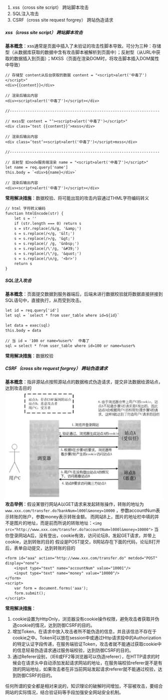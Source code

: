 <!--
 * @Descripttion: 
 * @Author: ganbowen
 * @Date: 2019-12-04 16:11:43
 * @LastEditors: ganbowen
 * @LastEditTime: 2019-12-04 16:16:34
 -->
1. xss（cross site script） 跨站脚本攻击 
2. SQL注入攻击
3. CSRF（cross site request forgrey） 跨站伪造请求
##### xss（cross site script） 跨站脚本攻击 
**基本概念**：xss通常是页面中插入了未验证的攻击性脚本导致。可分为三种：存储型（从数据库获取的数据中含有攻击脚本被解析到页面中）；反射型（从URL中获取的数据插入到页面）；MXSS（页面在渲染DOM时，将攻击脚本插入DOM属性中导致）

```
// 存储型 content从后台获取的数据 content = "<script>alert('中毒了')</script>"
<div>{{content}}</div>

// 渲染后输出内容
<div><script>alert('中毒了')</script></div>

//-------------------------------------------------------------------

// mxss型 content = "‘><script>alert('中毒了')</script>"
<div class=’test {{content}}‘>mxss</div>

// 渲染后输出内容
<div class=’test‘><script>alert('中毒了')</script>mxss</div>

//-------------------------------------------------------------------

// 反射型 如node服务端渲染 name = "<script>alert('中毒了')</script>"
let name = req.query['name']
this.body = `<div>${name}</div>`

// 渲染后输出内容
<div><script>alert('中毒了')</script></div>
```
**常用解决措施**：数据校验、将可能出现的攻击内容通过THML字符编码转义

```
// html 字符转义编码
function htmlEncode(str) {
    let s = ''
    if (str.length === 0) return s
    s = str.replace(/&/g, '&amp;')
    s = s.replace(/</g, '&lt;')
    s = s.replace(/>/g, '&gt;')
    s = s.replace(/ /g, '&nbsp;')
    s = s.replace(/\'/g, '&#39;')
    s = s.replace(/\"/g, '&quot;')
    s = s.replace(/\n/g, '<br>')
    return s
}

```

##### SQL注入攻击
**基本概念**：页面提交数据到服务器端后，后端未进行数据校验就将数据直接拼接到SQL语句中，直接执行，从而受到攻击。

```
let id = req.query['id']
let sql = `select * from user_table where id=${id}`

let data = exec(sql)
this.body = data

// 当 id = '100 or name=%user%'  中毒了
sql = select * from user_table where id=100 or name=%user%
```

**常用解决措施**：数据校验

##### CSRF（cross site request forgrey） 跨站伪造请求
**基本概念**：指非源站点按照源站点的数据格式伪造请求，提交非法数据给源站点，达到攻击目的
![csrf攻击原理](https://raw.githubusercontent.com/ganbowengo/imgs/master/articleImg/cross_site_request_forgrey.webp)
**攻击举例**：假设某银行网站A以GET请求来发起转账操作，转账的地址为 `www.xxx.com/transfer.do?bankNum=l000l&money=10000` ，参数accountNum表示转账的账户，参数money表示转账金额。
而网站B上，图片的地址栏中填的并不是图片的地址，而是前而所说的转账地址：`<img src="http://www.xxx.com/transfer.do?accountNum=l000l&money=10000">`
当你登录网站A后，没有登出，cookie有效，访问论坛B，发起GET请求，并带上cookie，达到转账的目的
假设是POST提交，B网站存在下面的代码，论坛B打开后，表单自动提交，达到转账的目的

```
<form id="aaa" action="http://www.xxx.com/transfer.do" metdod="POST" display="none">
    <input type="text" name="accountNum" value="10001"/>
    <input type="text" name="money" value="10000"/>
</form>
<script>
    var form = document.forms('aaa');
    form.submit();
</script>
```
**常用解决措施**：
1. cookie设置为HttpOnly，浏览器没有cookie操作权限，避免攻击者获取并伪造cookie的情况，达到防御CSRF的目的。
2. 增加Token，在请求中放入攻击者所不能伪造的信息，并且该信总不存在于cookie之中。Token可以放在session中或通过Http请求投中的Authorization的特定认证字段传递，在服务端验证Token，攻击者就不能通过获取cookie中的信息轻易伪造请求通过服务端校验，达到防御CSRF的目的。
3. 通过Referer设别，（IE6或FF2等浏览器可以伪造referer），在HTTP请求的时候会在请求头中自动添加发起请求网站的地址，在服务端校验referer是不是有效的网站地址，如果攻击者在非当前网站发起请求referer就不能通过校验，达到防御CSRF的目的。

任何所谓的安全都是相对来说的，知识理论的破解时间增加，不容被攻击，要结合网站的实际情况，结合验证码等手段加强安全网站安全机制。
